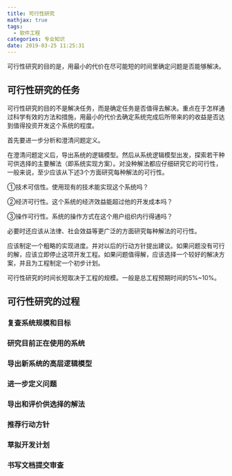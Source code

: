 ```yaml
---
title: 可行性研究
mathjax: true
tags:
  - 软件工程
categories: 专业知识
date: 2019-03-25 11:25:31
---
```


可行性研究的目的是，用最小的代价在尽可能短的时间里确定问题是否能够解决。

## 可行性研究的任务

可行性研究的目的不是解决任务，而是确定任务是否值得去解决。重点在于怎样通过科学有效的方法和措施，用最小的代价去确定系统完成后所带来的的收益是否达到值得投资开发这个系统的程度。

首先要进一步分析和澄清问题定义。

在澄清问题定义后，导出系统的逻辑模型。然后从系统逻辑模型出发，探索若干种可供选择的主要解法（即系统实现方案）。对没种解法都应仔细研究它的可行性，一般来说，至少应该从下述3个方面研究每种解法的可行性。

①技术可信性。使用现有的技术能实现这个系统吗？

②经济可行性。这个系统的经济效益能超过他的开发成本吗？

③操作可行性。系统的操作方式在这个用户组织内行得通吗？

必要时还应该从法律、社会效益等更广泛的方面研究每种解法的可行性。

应该制定一个粗略的实现进度。并对以后的行动方针提出建议。如果问题没有可行的解，应该立即停止这项开发工程。如果问题值得解，应该选择一个较好的解决方案，并且为工程制定一个初步计划。

可行性研究的时间长短取决于工程的规模。一般是总工程预期时间的5%~10%。

## 可行性研究的过程

### 复查系统规模和目标

### 研究目前正在使用的系统

### 导出新系统的高层逻辑模型

### 进一步定义问题

### 导出和评价供选择的解法

### 推荐行动方针

### 草拟开发计划

### 书写文档提交审查

